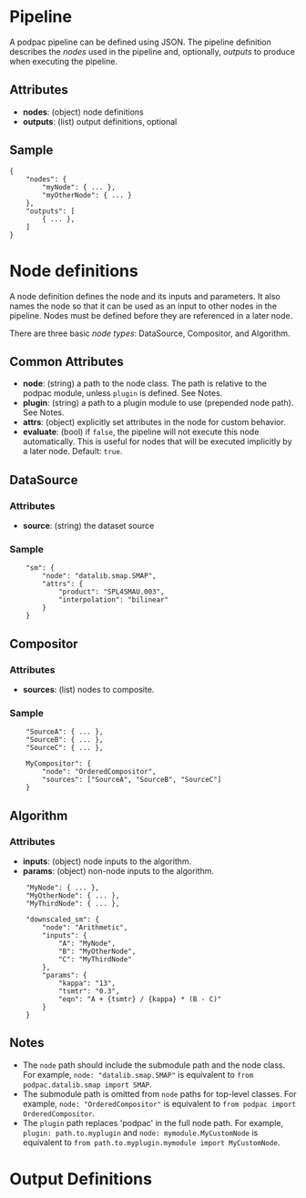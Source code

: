 
# Pipeline

A podpac pipeline can be defined using JSON. The pipeline definition describes the *nodes* used in the pipeline and, optionally, *outputs* to produce when executing the pipeline.

## Attributes

 * **nodes**: (object) node definitions
 * **outputs**: (list) output definitions, optional

## Sample

```
{
    "nodes": {
        "myNode": { ... },
        "myOtherNode": { ... }
    },
    "outputs": [
        { ... },
    ]
}
```

# Node definitions

A node definition defines the node and its inputs and parameters. It also names the node so that it can be used as an input to other nodes in the pipeline. Nodes must be defined before they are referenced in a later node.

There are three basic *node types*: DataSource, Compositor, and Algorithm.

## Common Attributes

 * **node**: (string) a path to the node class. The path is relative to the podpac module, unless `plugin` is defined. See Notes.
 * **plugin**: (string) a path to a plugin module to use (prepended node path). See Notes.
 * **attrs**: (object) explicitly set attributes in the node for custom behavior.
 * **evaluate**: (bool) if `false`, the pipeline will not execute this node automatically. This is useful for nodes that will be executed implicitly by a later node. Default: `true`.

## DataSource

###  Attributes
 * **source**: (string) the dataset source

### Sample

```
    "sm": {
        "node": "datalib.smap.SMAP",
        "attrs": {
            "product": "SPL4SMAU.003",
            "interpolation": "bilinear"
        }
    }
```

## Compositor

### Attributes

 * **sources**: (list) nodes to composite.

### Sample

```
    "SourceA": { ... },
    "SourceB": { ... },
    "SourceC": { ... },

    MyCompositor": {
        "node": "OrderedCompositor",
        "sources": ["SourceA", "SourceB", "SourceC"]
    }
```

## Algorithm

### Attributes
 * **inputs**: (object) node inputs to the algorithm.
 * **params**: (object) non-node inputs to the algorithm.

```
    "MyNode": { ... },
    "MyOtherNode": { ... },
    "MyThirdNode": { ... },

    "downscaled_sm": {
        "node": "Arithmetic",
        "inputs": {
            "A": "MyNode",
            "B": "MyOtherNode",
            "C": "MyThirdNode"
        },
        "params": {
            "kappa": "13",
            "tsmtr": "0.3", 
            "eqn": "A + {tsmtr} / {kappa} * (B - C)"
        }
    }
```

## Notes

 * The `node` path should include the submodule path and the node class. For example, `node: "datalib.smap.SMAP"` is equivalent to `from podpac.datalib.smap import SMAP`.
 * The submodule path is omitted from `node` paths for top-level classes. For example, `node: "OrderedCompositor"` is equivalent to `from podpac import OrderedCompositor`.
 * The `plugin` path replaces 'podpac' in the full node path. For example, `plugin: path.to.myplugin` and `node: mymodule.MyCustomNode` is equivalent to `from path.to.myplugin.mymodule import MyCustomNode`.

# Output Definitions
